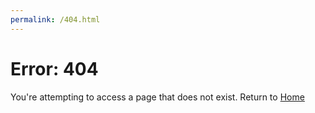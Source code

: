 ```yaml
---
permalink: /404.html
---
```

# Error: 404

You're attempting to access a page that does not exist. Return to [Home](https://little9070.github.io/PvZ-Workshop/)
